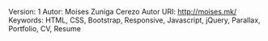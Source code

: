 Version: 1
Autor: Moises Zuniga Cerezo
Autor URI: http://moises.mk/
Keywords: HTML, CSS, Bootstrap, Responsive, Javascript, jQuery, Parallax, Portfolio, CV, Resume
